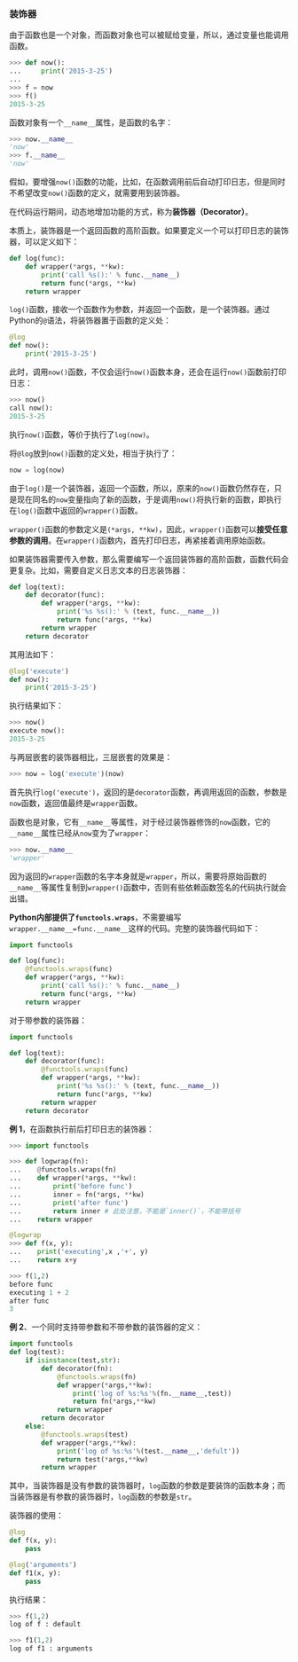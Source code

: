 ### 装饰器

由于函数也是一个对象，而函数对象也可以被赋给变量，所以，通过变量也能调用函数。

```python
>>> def now():
...     print('2015-3-25')
...
>>> f = now
>>> f()
2015-3-25
```

函数对象有一个`__name__`属性，是函数的名字：

```python
>>> now.__name__
'now'
>>> f.__name__
'now'
```

假如，要增强`now()`函数的功能，比如，在函数调用前后自动打印日志，但是同时不希望改变`now()`函数的定义，就需要用到装饰器。

在代码运行期间，动态地增加功能的方式，称为**装饰器（Decorator）**。

本质上，装饰器是一个返回函数的高阶函数。如果要定义一个可以打印日志的装饰器，可以定义如下：

```python
def log(func):
    def wrapper(*args, **kw):
        print('call %s():' % func.__name__)
        return func(*args, **kw)
    return wrapper
```

`log()`函数，接收一个函数作为参数，并返回一个函数，是一个装饰器。通过Python的`@`语法，将装饰器置于函数的定义处：

```python
@log
def now():
    print('2015-3-25')
```

此时，调用`now()`函数，不仅会运行`now()`函数本身，还会在运行`now()`函数前打印日志：

```python
>>> now()
call now():
2015-3-25
```

执行`now()`函数，等价于执行了`log(now)`。

将`@log`放到`now()`函数的定义处，相当于执行了：

```python
now = log(now)
```

由于`log()`是一个装饰器，返回一个函数，所以，原来的`now()`函数仍然存在，只是现在同名的`now`变量指向了新的函数，于是调用`now()`将执行新的函数，即执行在`log()`函数中返回的`wrapper()`函数。

`wrapper()`函数的参数定义是`(*args, **kw)`，因此，`wrapper()`函数可以**接受任意参数的调用**。在`wrapper()`函数内，首先打印日志，再紧接着调用原始函数。

如果装饰器需要传入参数，那么需要编写一个返回装饰器的高阶函数，函数代码会更复杂。比如，需要自定义日志文本的日志装饰器：

```python
def log(text):
    def decorator(func):
        def wrapper(*args, **kw):
            print('%s %s():' % (text, func.__name__))
            return func(*args, **kw)
        return wrapper
    return decorator
```

其用法如下：

```python
@log('execute')
def now():
    print('2015-3-25')
```

执行结果如下：

```python
>>> now()
execute now():
2015-3-25
```

与两层嵌套的装饰器相比，三层嵌套的效果是：

```python
>>> now = log('execute')(now)
```

首先执行`log('execute')`，返回的是`decorator`函数，再调用返回的函数，参数是`now`函数，返回值最终是`wrapper`函数。

函数也是对象，它有`__name__`等属性，对于经过装饰器修饰的`now`函数，它的`__name__`属性已经从`now`变为了`wrapper`：

```python
>>> now.__name__
'wrapper'
```

因为返回的`wrapper`函数的名字本身就是`wrapper`，所以，需要将原始函数的`__name__`等属性复制到`wrapper()`函数中，否则有些依赖函数签名的代码执行就会出错。

**Python内部提供了`functools.wraps`**，不需要编写`wrapper.__name__=func.__name__`这样的代码。完整的装饰器代码如下：

```python
import functools

def log(func):
    @functools.wraps(func)
    def wrapper(*args, **kw):
        print('call %s():' % func.__name__)
        return func(*args, **kw)
    return wrapper
```

对于带参数的装饰器：

```python
import functools

def log(text):
    def decorator(func):
        @functools.wraps(func)
        def wrapper(*args, **kw):
            print('%s %s():' % (text, func.__name__))
            return func(*args, **kw)
        return wrapper
    return decorator
```

**例 1**，在函数执行前后打印日志的装饰器：

```python
>>> import functools

>>> def logwrap(fn):
...    @functools.wraps(fn)
...    def wrapper(*args, **kw):
...        print('before func')
...        inner = fn(*args, **kw)
...        print('after func')
...        return inner # 此处注意，不能是`inner()`，不能带括号
...    return wrapper

@logwrap
>>> def f(x, y):
...    print('executing',x ,'+', y)
...    return x+y

>>> f(1,2)
before func
executing 1 + 2
after func
3
```

**例 2**、一个同时支持带参数和不带参数的装饰器的定义：

```python
import functools
def log(test):
    if isinstance(test,str):
        def decorator(fn):
            @functools.wraps(fn)
            def wrapper(*args,**kw):
                print('log of %s:%s'%(fn.__name__,test))
                return fn(*args,**kw)     
            return wrapper
        return decorator
    else:
        @functools.wraps(test)
        def wrapper(*args,**kw):
            print('log of %s:%s'%(test.__name__,'defult'))
            return test(*args,**kw)
        return wrapper
```

其中，当装饰器是没有参数的装饰器时，`log`函数的参数是要装饰的函数本身；而当装饰器是有参数的装饰器时，`log`函数的参数是`str`。

装饰器的使用：

```python
@log
def f(x, y):
    pass

@log('arguments')
def f1(x, y):
    pass
```

执行结果：

```python
>>> f(1,2)
log of f : default

>>> f1(1,2)
log of f1 : arguments
```

